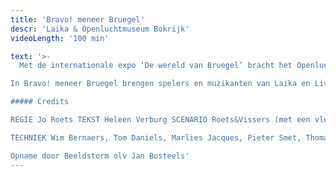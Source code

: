 ```yaml
---
title: 'Bravo! meneer Bruegel'
descr: 'Laika & Openluchtmuseum Bokrijk'
videoLength: '100 min'

text: '>-
  Met de internationale expo ‘De wereld van Bruegel’ bracht het Openluchtmuseum Bokrijk in 2019 hommage aan Pieter Bruegel de Oude. Laika was één van de artistieke partners. Geuren en verhalen, eten en drinken en muzikaal theater dompelden je onder in Bruegels schilderij De Strijd tussen Carnaval en Vasten.

In Bravo! meneer Bruegel brengen spelers en muzikanten van Laika en Living History het schilderij tot leven. Een stoet van personages  passeert de revue en toont de mens zoals Bruegel die verbeeldde en zoals hij nog altijd is. Dansend, drinkend, etend, spelend, minnekozend, klagend, spottend…Tragisch, komisch, hilarisch en herkenbaar.

##### Credits

REGIE Jo Roets TEKST Heleen Verburg SCENARIO Roets&Vissers (met een vleugje Rabelais) ACTEURS LAIKA Abigail Abraham, Marjan De Schutter, Manoe Frateur, Julia Ghysels, Yentl Gijbels, Patricia Goemaere, Gert Jochems, Toon Offeciers (piano), Deniz Polatoglu, Alain Rinckhout, Hans Van Cauwenberghe, Robbert Vervloet, Stijn Vervoort, Bart Voet (piano) ACTEURS LIVING HISTORY BOKRIJK Josee Bruyndonckx, Yvan Dieu, Maurice Gaens, Yvonne Gielen, Chris Mathijs, Freddy Sannen, Fons Tesseur, José Witters SCENOGRAFIE Peter De Bie MUZIEKCOMPOSITIE Nonkel Tony/Hans Van Cauwenberghe KOSTUUMONTWERP EN VORMGEVING Inge Büscher KOSTUUMREALISATIE Hanne Geerts CHOREOGRAFIE Karolien Verlinden SMAAKMAKER Peter De Bie DRAMATURGIE Mieke Versyp

TECHNIEK Wim Bernaers, Tom Daniels, Marlies Jacques, Pieter Smet, Thomas Stevens, Rik Van Gysegem, Anton Van Haver PRODUCTIE Bart Embrechts, Lorelinde Hoet RESEARCH Katrien Lichtert, Jeroen van Vaerenbergh (De Foodarcheoloog)

Opname door Beeldstorm olv Jan Bosteels'
---
```

